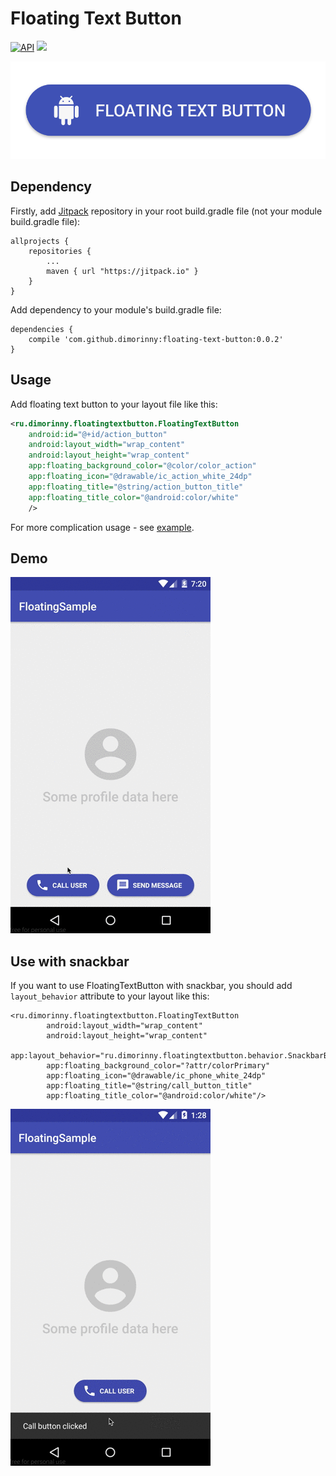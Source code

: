 # Floating Text Button

[![API](https://img.shields.io/badge/API-14%2B-blue.svg?style=flat)](https://android-arsenal.com/api?level=14)
[![](https://jitpack.io/v/dimorinny/floating-text-button.svg)](https://jitpack.io/#dimorinny/floating-text-button)

<div align="center">
	<img src="https://raw.githubusercontent.com/dimorinny/floating-text-button/master/art/logo.png" width="512">
</div>

## Dependency

Firstly, add [Jitpack](https://jitpack.io/#dimorinny/floating-text-button/) repository in your root build.gradle file (not your module build.gradle file):

```
allprojects {
    repositories {
        ...
        maven { url "https://jitpack.io" }
    }
}
```

Add dependency to your module's build.gradle file:

```
dependencies {
    compile 'com.github.dimorinny:floating-text-button:0.0.2'
}
```

## Usage

Add floating text button to your layout file like this:

```xml
<ru.dimorinny.floatingtextbutton.FloatingTextButton
	android:id="@+id/action_button"
	android:layout_width="wrap_content"
	android:layout_height="wrap_content"
	app:floating_background_color="@color/color_action"
	app:floating_icon="@drawable/ic_action_white_24dp"
	app:floating_title="@string/action_button_title"
	app:floating_title_color="@android:color/white"
	/>
```

For more complication usage - see [example](https://github.com/dimorinny/floating-text-button/tree/master/app/src/main).

## Demo

![Demo](https://github.com/dimorinny/floating-text-button/blob/master/art/sample.gif?raw=true)

## Use with snackbar

If you want to use FloatingTextButton with snackbar, you should add `layout_behavior` attribute to your layout like this:

```
<ru.dimorinny.floatingtextbutton.FloatingTextButton
        android:layout_width="wrap_content"
        android:layout_height="wrap_content"
        app:layout_behavior="ru.dimorinny.floatingtextbutton.behavior.SnackbarBehavior"
        app:floating_background_color="?attr/colorPrimary"
        app:floating_icon="@drawable/ic_phone_white_24dp"
        app:floating_title="@string/call_button_title"
        app:floating_title_color="@android:color/white"/>
```

![Demo](https://github.com/dimorinny/floating-text-button/blob/master/art/sample_behavior.gif?raw=true)